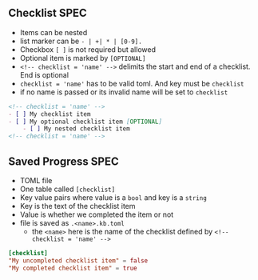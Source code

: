 ## Checklist SPEC

- Items can be nested
- list marker can be `- | +| * | [0-9].`
- Checkbox `[ ]` is not required but allowed
- Optional item is marked by `[OPTIONAL]`
- `<!-- checklist = 'name' -->` delimits the start and end of a checklist. End is optional
- `checklist = 'name'` has to be valid toml. And key must be `checklist`
- if no name is passed or its invalid name will be set to `checklist`

```markdown
<!-- checklist = 'name' -->
- [ ] My checklist item
- [ ] My optional checklist item [OPTIONAL]
    - [ ] My nested checklist item
<!-- checklist = 'name' -->
```

## Saved Progress SPEC

- TOML file
- One table called `[checklist]`
- Key value pairs where value is a `bool` and key is a `string`
- Key is the text of the checklist item
- Value is whether we completed the item or not
- file is saved as `.<name>.kb.toml`
  - the `<name>` here is the name of the checklist defined by `<!-- checklist = 'name' -->`

```toml
[checklist]
"My uncompleted checklist item" = false
"My completed checklist item" = true
```